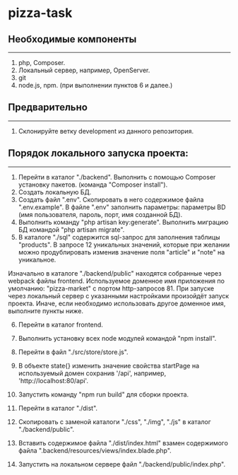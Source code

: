 # pizza-task

## Необходимые компоненты
***
1. php, Composer.
2. Локальный сервер, например, OpenServer.
3. git
4. node.js, npm. (при выполнении пунктов 6 и далее.)

## Предварительно
***
1. Склонируйте ветку development из данного репозитория.

## Порядок локального запуска проекта:
***
1. Перейти в каталог "./backend". Выполнить с помощью Composer установку пакетов. (команда "Composer install").
2. Создать локальную БД.
3. Создать файл ".env". Скопировать в него содержимое файла ".env.example". В файле ".env" заполнить параметры: параметры BD (имя пользователя, пароль, порт, имя созданной БД).
4. Выполнить команду "php artisan key:generate". Выполнить миграцию БД командой "php artisan migrate".
5. В каталоге "./sql" содержится sql-запрос для заполнения таблицы "products". В запросе 12 уникальных значений, которые при желании можно продублировать изменив значение поля "article" и "note" на уникальное.

Изначально в каталоге "./backend/public" находятся собранные через webpack файлы frontend. Используемое доменное имя приложения по умолчанию: "pizza-market" с портом http-запросов 81. При запуске через локальный сервер с указанными настройками произойдёт запуск проекта.
Иначе, если необходимо использовать другое доменное имя, выполните пункты ниже.

6. Перейти в каталог frontend.
7. Выполнить установку всех node модулей командой "npm install".
8. Перейти в файл "./src/store/store.js".
9. В объекте state{} изменить значение свойства startPage на используемый домен сохранив '/api', например, 'http://localhost:80/api'.
10. Запустить команду "npm run build" для сборки проекта.
11. Перейти в каталог "./dist". 
12. Скопировать с заменой каталоги "./css", "./img", "./js" в каталог "./backend/public".
13. Вставить содержимое файла "./dist/index.html" взамен содержимого файла ".backend/resources/views/index.blade.php".

14. Запустить на локальном сервере файл "./backend/public/index.php".
